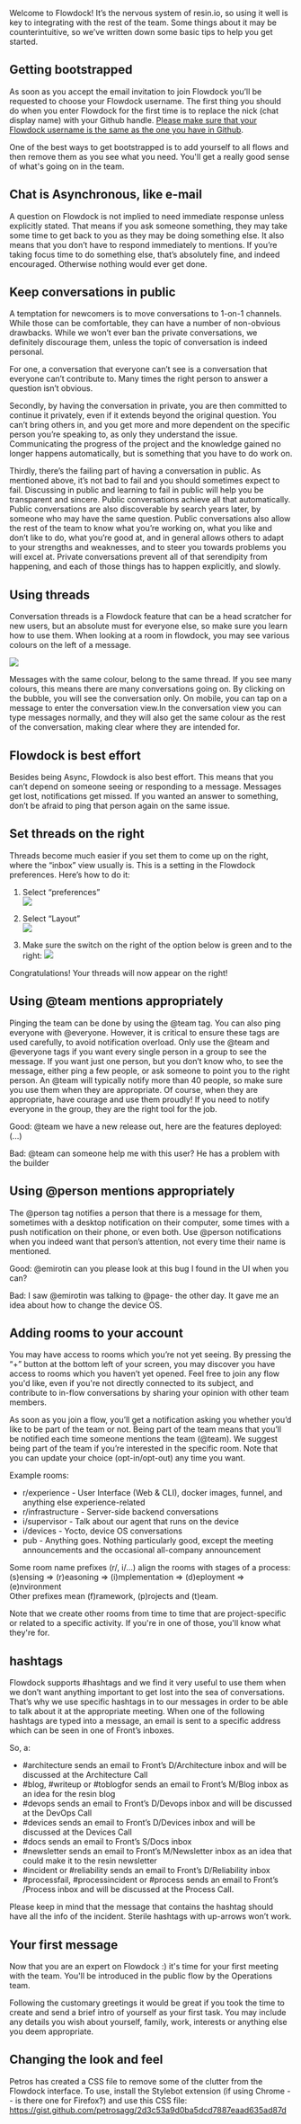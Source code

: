 Welcome to Flowdock! It’s the nervous system of resin.io, so using it well is key to integrating with the rest of the team. Some things about it may be counterintuitive, so we’ve written down some basic tips to help you get started.

## Getting bootstrapped
As soon as you accept the email invitation to join Flowdock you’ll be requested to choose your Flowdock username. The first thing you should do when you enter Flowdock for the first time is to replace the nick (chat display name) with your Github handle. <u>Please make sure that your Flowdock username is the same as the one you have in Github</u>. 

One of the best ways to get bootstrapped is to add yourself to all flows and then remove them as you see what you need. You'll get a really good sense of what's going on in the team.

## Chat is Asynchronous, like e-mail
A question on Flowdock is not implied to need immediate response unless explicitly stated. That means if you ask someone something, they may take some time to get back to you as they may be doing something else. It also means that you don’t have to respond immediately to mentions. If you’re taking focus time to do something else, that’s absolutely fine, and indeed encouraged. Otherwise nothing would ever get done.

## Keep conversations in public
A temptation for newcomers is to move conversations to 1-on-1 channels. While those can be comfortable, they can have a number of non-obvious drawbacks. While we won’t ever ban the private conversations, we definitely discourage them, unless the topic of conversation is indeed personal.

For one, a conversation that everyone can’t see is a conversation that everyone can’t contribute to. Many times the right person to answer a question isn’t obvious. 

Secondly, by having the conversation in private, you are then committed to continue it privately, even if it extends beyond the original question. You can’t bring others in, and you get more and more dependent on the specific person you’re speaking to, as only they understand the issue. Communicating the progress of the project and the knowledge gained no longer happens automatically, but is something that you have to do work on. 

Thirdly, there’s the failing part of having a conversation in public. As mentioned above, it’s not bad to fail and you should sometimes expect to fail. Discussing in public and learning to fail in public will help you be transparent and sincere. Public conversations achieve all that automatically. Public conversations are also discoverable by search years later, by someone who may have the same question. Public conversations also allow the rest of the team to know what you’re working on, what you like and don’t like to do, what you’re good at, and in general allows others to adapt to your strengths and weaknesses, and to steer you towards problems you will excel at. Private conversations prevent all of that serendipity from happening, and each of those things has to happen explicitly, and slowly.

## Using threads
Conversation threads is a Flowdock feature that can be a head scratcher for new users, but an absolute must for everyone else, so make sure you learn how to use them. When looking at a room in flowdock, you may see various colours on the left of a message.

![](https://lh5.googleusercontent.com/30wuav1RLnUOt1sM6l-ZNhRsP8a_6EU6MmFoyHmkcjcEpCrdfYZ2D42ME09ovCe4m18KkIa2HfToS7Lh0hRfzwR28fXHMlvCd16sYqweY_ZVTMzQU48ZUp6QOPSlrOno_lkxSgbA)

Messages with the same colour, belong to the same thread. If you see many colours, this means there are many conversations going on. By clicking on the bubble, you will see the conversation only. On mobile, you can tap on a message to enter the conversation view.In the conversation view you can type messages normally, and they will also get the same colour as the rest of the conversation, making clear where they are intended for.

## Flowdock is best effort
Besides being Async, Flowdock is also best effort. This means that you can’t depend on someone seeing or responding to a message. Messages get lost, notifications get missed. If you wanted an answer to something, don’t be afraid to ping that person again on the same issue.

## Set threads on the right
Threads become much easier if you set them to come up on the right, where the “inbox” view usually is. This is a setting in the Flowdock preferences. Here’s how to do it:

1. Select “preferences” <br>
![](https://lh6.googleusercontent.com/j48kkqCupCrVvv-X6EizZBvzrtFuzrp-i2_eSRik47ajkYzprIOV3f5NTJXEbY_tJivxZ7myqsmt2ucBr9NWtIQBqs_KeKCEE-2khXUBmUpROZwjfuAc_udQk9eVvu8o14QKb_qJ)

1. Select “Layout” <br>
![](https://lh6.googleusercontent.com/t9zLlUYaBp0IW3yleLJs9WRajd-evEukmhyKaZ1HRKRHIb6pzslW_-qJjhcJqlctV80z9KRw8sEYsfE3X8zA5I9ihLLS8SUsPOPbF0W5l96sheo1RzQZmdV95Rmz0sVxCyUk8J7p)

1. Make sure the switch on the right of the option below is green and to the right:
![](https://lh5.googleusercontent.com/UIVK6i-QLtuaGLCxjjrBHzroBWmNfABH54Ha5TTxsCeKQpif0IuNJcW4NiX7jtKyR2vXhChlrjHGxc7_OAupsmgVHsgYiXFxeciYs-PJRblrKyBLJ1jnR4Xr6Q1YXH5b8C9DY6bE)

Congratulations! Your threads will now appear on the right!

## Using @team mentions appropriately
Pinging the team can be done by using the @team tag. You can also ping everyone with @everyone. However, it is critical to ensure these tags are used carefully, to avoid notification overload. Only use the @team and @everyone tags if you want every single person in a group to see the message. If you want just one person, but you don’t know who, to see the message, either ping a few people, or ask someone to point you to the right person. An @team will typically notify more than 40 people, so make sure you use them when they are appropriate. Of course, when they are appropriate, have courage and use them proudly! If you need to notify everyone in the group, they are the right tool for the job.

Good: @team we have a new release out, here are the features deployed: (...)

Bad: @team can someone help me with this user? He has a problem with the builder

## Using @person mentions appropriately
The @person tag notifies a person that there is a message for them, sometimes with a desktop notification on their computer, some times with a push notification on their phone, or even both. Use @person notifications when you indeed want that person’s attention, not every time their name is mentioned.

Good: @emirotin can you please look at this bug I found in the UI when you can?

Bad: I saw @emirotin was talking to @page- the other day. It gave me an idea about how to change the device OS.

## Adding rooms to your account
You may have access to rooms which you’re not yet seeing. By pressing the “+” button at the bottom left of your screen, you may discover you have access to rooms which you haven’t yet opened. Feel free to join any flow you'd like, even if you're not directly connected to its subject, and contribute to in-flow conversations by sharing your opinion with other team members.

As soon as you join a flow, you’ll get a notification asking you whether you’d like to be part of the team or not. Being part of the team means that you’ll be notified each time someone mentions the team (@team). We suggest being part of the team if you’re interested in the specific room. Note that you can update your choice (opt-in/opt-out) any time you want.

Example rooms:

* r/experience - User Interface (Web & CLI), docker images, funnel, and anything else experience-related
* r/infrastructure - Server-side backend conversations
* i/supervisor - Talk about our agent that runs on the device
* i/devices - Yocto, device OS conversations
* pub - Anything goes. Nothing particularly good, except the meeting announcements and the occasional all-company announcement

Some room name prefixes (r/, i/...) align the rooms with stages of a process:  
  (s)ensing => (r)easoning => (i)mplementation => (d)eployment => (e)nvironment  
Other prefixes mean (f)ramework, (p)rojects and (t)eam.

Note that we create other rooms from time to time that are project-specific or related to a specific activity. If you're in one of those, you'll know what they're for.

## hashtags
Flowdock supports #hashtags and we find it very useful to use them when we don’t want anything important to get lost into the sea of conversations. That’s why we use specific hashtags in to our messages in order to be able to talk about it at the appropriate meeting. When one of the following hashtags are typed into a message, an email is sent to a specific address which can be seen in one of Front’s inboxes.

So, a:
* #architecture sends an email to Front’s D/Architecture inbox and will be discussed at the Architecture Call
* #blog, #writeup or #toblogfor sends an email to Front’s M/Blog inbox as an idea for the resin blog
* #devops sends an email to Front’s D/Devops inbox and will be discussed at the DevOps Call
* #devices sends an email to Front’s D/Devices inbox and will be discussed at the Devices Call
* #docs sends an email to Front’s S/Docs inbox
* #newsletter sends an email to Front’s M/Newsletter inbox as an idea that could make it to the resin newsletter
* #incident or #reliability sends an email to Front’s D/Reliability inbox
* #processfail, #processincident or #process sends an email to Front’s /Process inbox and will be discussed at the Process Call.

Please keep in mind that the message that contains the hashtag should have all the info of the incident. Sterile hashtags with up-arrows won’t work.

## Your first message
Now that you are an expert on Flowdock :) it's time for your first meeting with the team. You'll be introduced in the public flow by the Operations team.

Following the customary greetings it would be great if you took the time to create and send a brief intro of yourself as your first task. You may include any details you wish about yourself, family, work, interests or anything else you deem appropriate.

## Changing the look and feel
Petros has created a CSS file to remove some of the clutter from the Flowdock interface.  To use, install the Stylebot extension (if using Chrome -- is there one for Firefox?) and use this CSS file: https://gist.github.com/petrosagg/2d3c53a9d0ba5dcd7887eaad635ad87d